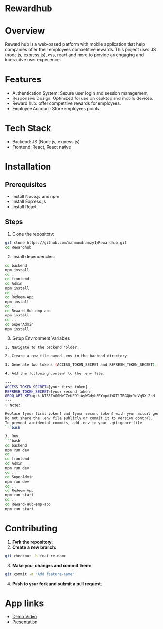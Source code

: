 # Rewardhub

# Overview

Reward hub is a web-based platform with mobile application that help companies offer their employees competitive rewards. This project uses JS (node js, express js), css, react and more to provide an engaging and interactive user experience.

# Features

* Authentication System: Secure user login and session management.
* Responsive Design: Optimized for use on desktop and mobile devices.
* Reward hub: offer competitive rewards for employees.
* Employee Account: Store employees points.

# Tech Stack

* Backend: JS (Node js, express js)
* Frontend: React, React native
 
# Installation
## Prerequisites
* Install Node.js and npm
* Install Express.js
* Install React

## Steps

1. Clone the repository:
```bash
git clone https://github.com/mahmoudramzy1/Rewardhub.git
cd Rewardhub
```
2. Install dependencies:
```bash
cd backend
npm install
cd ..
cd frontend
cd Admin
npm install
cd ..
cd Redeem-App
npm install
cd ..
cd Reward-Hub-emp-app
npm install
cd ..
cd SuperAdmin
npm install
```

3. Setup Environment Variables
```bash
1. Navigate to the backend folder.

2. Create a new file named .env in the backend directory.

3. Generate two tokens (ACCESS_TOKEN_SECRET and REFRESH_TOKEN_SECRET).

4. Add the following content to the .env file:

---
ACCESS_TOKEN_SECRET=[your first token]
REFRESH_TOKEN_SECRET=[your second token]
GROQ_API_KEY=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
---
💡 Note:

Replace [your first token] and [your second token] with your actual generated tokens.
Do not share the .env file publicly or commit it to version control.
To prevent accidental commits, add .env to your .gitignore file.
```bash

3. Run
```bash
cd backend
npm run dev
cd ..
cd frontend
cd Admin
npm run dev
cd ..
cd SuperAdmin
npm run dev
cd ..
cd Redeem-App
npm run start
cd ..
cd Reward-Hub-emp-app
npm run start
```

# Contributing
1. **Fork the repository.**
2. **Create a new branch:**
```bash
git checkout -b feature-name
```
3. **Make your changes and commit them:**
```bash
git commit -m "Add feature-name"
```
4. **Push to your fork and submit a pull request.**

# App links

- [Demo Video](https://www.youtube.com/watch?v=WbNO3oei6IM)
- [Presentation](https://docs.google.com/presentation/d/1G9HICe-cMydpujCcK2k9I3LErt6GkGJR/edit#slide=id.p1)


